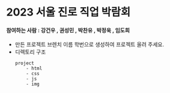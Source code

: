 # 2023 서울 진로 직업 박람회 

#### 참여하는 사람 : 강건우 , 권성민 , 박찬유 , 박정욱 , 임도희 
-  만든 프로젝트 브렌치 이름 학번으로 생성하여 프로젝트 올려 주세요.
-  디렉토리 구조
   ```
   project
       - html
       - css
       - js
       - img
   ```
